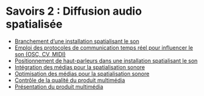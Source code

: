 # Savoirs 2 : <!-- %: BLOC2 -->Diffusion audio spatialisée<!-- %; -->

<!-- start-replace-subnav depth=1 -->
* [Branchement d’une installation spatialisant le son](/03-savoirs/02/01/)
* [Emploi des protocoles de communication temps réel pour influencer le son (OSC, CV, MIDI)](/03-savoirs/02/02/)
* [Positionnement de haut-parleurs dans une installation spatialisant le son](/03-savoirs/02/03/)
* [Intégration des médias pour la spatialisation sonore](/03-savoirs/02/04/)
* [Optimisation des médias pour la spatialisation sonore](/03-savoirs/02/05/)
* [Contrôle de la qualité du produit multimédia](/03-savoirs/02/06/)
* [Présentation du produit multimédia](/03-savoirs/02/07/)
<!-- end-replace-subnav -->


